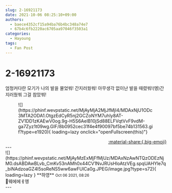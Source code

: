 ```yaml
---
slug: 2-16921173
date: 2021-10-06 08:25:10+09:00
authors:
  - baece4352cf15a94ba76b4bc348a74e7
  - 67b4c6fb2220ac6705aa97046f3503a1
categories:
  - Hayoung
tags:
  - Fan Post
---
```


# 2-16921173

<div class="post-container" markdown="1">
<div class="content-container md-sidebar__scrollwrap" markdown="1">

엄청커다란 모기가 나의 발을 물었쒀! 간지러웠쒀! 아무생각 없이난 발을 때렸쒀!(엥)간지러웠쒀 그걸 참았쒀!
<figure markdown="1">
![](https://phinf.wevpstatic.net/MjAyMjA2MjJfMjI4/MDAxNjU1ODc3MTA2ODA1.OtgzEdCyR5nj2GCZoNYM7uhly8AT-ZV1DD1zKAEwV0og.9g-H5S6AeIB10jSd88ELFVqtVvF9vdM-ga7Zyz1t09wg.GIF/8b0952cec31f4e4f90097bf5be74b131563.gif?type=e1920){ loading=lazy onclick="openFullscreen(this)"}
</figure>


</div>
</div>

<div style="text-align: right;" markdown="1">
<a href="https://weverse.io/fromis9/fanpost/2-16921173" style="text-align: right;">:material-share:{.big-emoji}</a>
</div>
---

<div class="comments-container md-sidebar__scrollwrap" markdown="1">
<div class="comment" markdown="1">
<div class='id-container' markdown="1">
![](https://phinf.wevpstatic.net/MjAyMzExMjFfMjUz/MDAxNzAwNTQzODEzNjM0.dsABDAwBLvb_CmKv53nAMh0x44CV1NvJRUsHloAtzVEg.spqUAHYle7q_biNAdzoaGZ4l5soReNS5ww6awFUlCa0g.JPEG/image.jpg?type=s72){ loading=lazy }
**<span class="artist">하영</span>** <small>Oct 06 2021, 08:26</small><br>
</div>
<div class='comment-body' markdown="1">
🦟웨에에ㅔ엥
</div>
</div>
</div>
---
